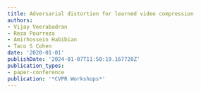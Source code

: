 ```yaml
---
title: Adversarial distortion for learned video compression
authors:
- Vijay Veerabadran
- Reza Pourreza
- Amirhossein Habibian
- Taco S Cohen
date: '2020-01-01'
publishDate: '2024-01-07T11:50:19.167720Z'
publication_types:
- paper-conference
publication: '*CVPR Workshops*'
---
```

